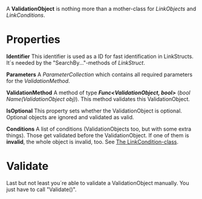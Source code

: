 A **ValidationObject** is nothing more than a mother-class for _LinkObjects_ and _LinkConditions_.

# Properties
**Identifier**
This identifier is used as a ID for fast identification in LinkStructs. It´s needed by the "SearchBy..."-methods of _LinkStruct_.

**Parameters**
A _ParameterCollection_ which contains all required parameters for the _ValidationMethod_.

**ValidationMethod**
A method of type _**Func<ValidationObject, bool>**_ (_bool Name(ValidationObject obj)_).
This method validates this ValidationObject.

**IsOptional**
This property sets whether the ValidationObject is optional. Optional objects are ignored and validated as valid.

**Conditions**
A list of conditions (ValidationObjects too, but with some extra things). Those get validated before the ValidationObject.
If one of them is **invalid**, the whole object is invalid, too. See [The LinkCondition-class](The-LinkCondition-class).


# Validate
Last but not least you´re able to validate a ValidationObject manually. You just have to call "Validate()".